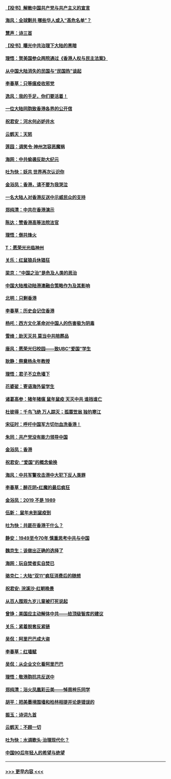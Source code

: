 #### [【投书】解散中国共产党与共产主义的宣言](../pages/nsc993/n11679177.md?t=11251833) 
#### [海风：全球剿共 哪些华人或入“高危名单”？](../pages/nsc993/n11678617.md?t=11251833) 
#### [慧声：诗三首](../pages/nsc993/n11678848.md?t=11251833) 
#### [【投书】曝光中共治理下大陆的黑暗](../pages/nsc993/n11678674.md?t=11251833) 
#### [理悟：贺美国参众两院通过《香港人权与民主法案》](../pages/nsc993/n11678104.md?t=11251833) 
#### [从中国大陆消失的民国与“民国热”谈起](../pages/nsc993/n11678075.md?t=11251833) 
#### [李春草：只等瘟疫收邪党](../pages/nsc993/n11677308.md?t=11251833) 
#### [逸风：我的手足，你们要活着！](../pages/nsc993/n11676352.md?t=11251833) 
#### [一位大陆同胞致香港各界的公开信](../pages/nsc993/n11675761.md?t=11251833) 
#### [祝君安：河水何必妒井水](../pages/nsc993/n11675746.md?t=11251833) 
#### [云鹤天：天怒](../pages/nsc993/n11675718.md?t=11251833) 
#### [莲园：调笑令‧神州怎容恶魔祸](../pages/nsc993/n11675648.md?t=11251833) 
#### [海网：中共偷袭反助大纪元](../pages/nsc993/n11673515.md?t=11251833) 
#### [吐为快：妖共 世界再次认识你](../pages/nsc993/n11673506.md?t=11251833) 
#### [金浴凤：香港，请不要为我哭泣](../pages/nsc993/n11673248.md?t=11251833) 
#### [一名大陆人对香港反送中示威民众的支持](../pages/nsc993/n11672615.md?t=11251833) 
#### [郑纯清：中共在香港演示](../pages/nsc993/n11670539.md?t=11251833) 
#### [陈达：赞香港高等法院法官](../pages/nsc993/n11669542.md?t=11251833) 
#### [理悟：倒共烽火](../pages/nsc993/n11668844.md?t=11251833) 
#### [T：愿荣光光临神州](../pages/nsc993/n11668421.md?t=11251833) 
#### [关乐：红鼠狼兵休猖狂](../pages/nsc993/n11668378.md?t=11251833) 
#### [梁京：“中国之治”是危及人类的恶治](../pages/nsc993/n11668328.md?t=11251833) 
#### [中国大陆推动陆港澳融合策略作为及其影响](../pages/nsc993/n11668157.md?t=11251833) 
#### [北明：只剩香港](../pages/nsc993/n11668002.md?t=11251833) 
#### [李春草：历史会记住香港](../pages/nsc993/n11667927.md?t=11251833) 
#### [杨吒：西方文化革命对中国人的伤害极为阴毒](../pages/nsc993/n11664521.md?t=11251833) 
#### [雪绮：助天灭共 莫当中共陪葬品](../pages/nsc993/n11662650.md?t=11251833) 
#### [唐风：愿荣光归校园——致UBC“爱国”学生](../pages/nsc993/n11662194.md?t=11251833) 
#### [耿静：祭奠杨永年教授](../pages/nsc993/n11662514.md?t=11251833) 
#### [理悟：君子不立危墙下](../pages/nsc993/n11662172.md?t=11251833) 
#### [花婆娑：寄语海外留学生](../pages/nsc993/n11662121.md?t=11251833) 
#### [诸葛高参：猪年猪瘟 鼠年鼠疫 天灭中共 谁挡谁亡](../pages/nsc993/n11661980.md?t=11251833) 
#### [杜彼得：千鸟飞绝 万人踪灭；孤蓑笠翁 独钓寒江](../pages/nsc993/n11661170.md?t=11251833) 
#### [宋征时：呼吁中国军方切勿血洗香港！](../pages/nsc993/n11415318.md?t=11251833) 
#### [朱同：共产党没有能力领导中国](../pages/nsc993/n11660421.md?t=11251833) 
#### [金浴凤：香港](../pages/nsc993/n11660419.md?t=11251833) 
#### [祝君安: “爱国”的概念偷换](../pages/nsc993/n11659706.md?t=11251833) 
#### [海风：中共军警攻击港中大犯下反人类罪](../pages/nsc993/n11659632.md?t=11251833) 
#### [李春草：醉花阴•红魔的最后疯狂](../pages/nsc993/n11659287.md?t=11251833) 
#### [金浴凤：2019 不是 1989](../pages/nsc993/n11657663.md?t=11251833) 
#### [伍新： 鼠年未到鼠疫到](../pages/nsc993/n11655098.md?t=11251833) 
#### [吐为快：共匪在香港干什么？](../pages/nsc993/n11654891.md?t=11251833) 
#### [静安：1949至今70年 慎重思考中共与中国](../pages/nsc993/n11651244.md?t=11251833) 
#### [魏京生：该做出正确的选择了](../pages/nsc993/n11653084.md?t=11251833) 
#### [海网：玩自焚者实自焚已](../pages/nsc993/n11652423.md?t=11251833) 
#### [骆克仁：大陆“双11”疯狂消费后的随想](../pages/nsc993/n11652305.md?t=11251833) 
#### [祝君安: 浣溪沙·红朝晚景](../pages/nsc993/n11652258.md?t=11251833) 
#### [从百人围观九岁儿童被打死说起](../pages/nsc993/n11651030.md?t=11251833) 
#### [曾铮：美国应主动解体中共——给顶级智库的建议](../pages/nsc993/n11649888.md?t=11251833) 
#### [关乐：紧着脱套反紧链](../pages/nsc993/n11649069.md?t=11251833) 
#### [吴侃：阿里巴巴成大盗](../pages/nsc993/n11645523.md?t=11251833) 
#### [李春草：红墙赋](../pages/nsc993/n11646389.md?t=11251833) 
#### [吴侃：从企业文化看阿里巴巴](../pages/nsc993/n11645476.md?t=11251833) 
#### [理悟：敬港胞抗共反送中](../pages/nsc993/n11645466.md?t=11251833) 
#### [郑纯清：浴火凤凰彩云美——悼周梓乐同学](../pages/nsc993/n11645155.md?t=11251833) 
#### [胡平：把美墨境围墙和柏林相提并论是错误的](../pages/nsc993/n11645134.md?t=11251833) 
#### [振玉：诗词九首](../pages/nsc993/n11644081.md?t=11251833) 
#### [云鹤天：不顾一切](../pages/nsc993/n11643508.md?t=11251833) 
#### [吐为快：水调歌头·治理现代化？](../pages/nsc993/n11643485.md?t=11251833) 
#### [中国90后年轻人的希望与绝望](../pages/nsc993/n11642317.md?t=11251833) 

----
#### [ >>> 更早内容 <<< ](../indexes/nsc993-earlier.md)
